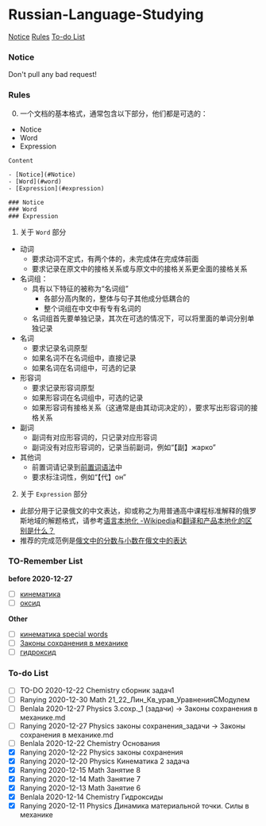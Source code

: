 # Russian-Language-Studying

[Notice](#notice)
[Rules](#rules)
[To-do List](#to-do-list)


### Notice

Don't pull any bad request!


### Rules

0. 一个文档的基本格式，通常包含以下部分，他们都是可选的：
  - Notice
  - Word
  - Expression

```
Content

- [Notice](#Notice)
- [Word](#word)
- [Expression](#expression)

### Notice
### Word
### Expression
```
1. 关于 `Word` 部分
  - 动词
    - 要求动词不定式，有两个体的，未完成体在完成体前面
    - 要求记录在原文中的接格关系或与原文中的接格关系更全面的接格关系
  - 名词组：
    - 具有以下特征的被称为“名词组”
      - 各部分高内聚的，整体与句子其他成分低耦合的
      - 整个词组在中文中有专有名词的
    - 名词组首先要单独记录，其次在可选的情况下，可以将里面的单词分别单独记录
  - 名词
    - 要求记录名词原型
    - 如果名词不在名词组中，直接记录
    - 如果名词在名词组中，可选的记录
  - 形容词
    - 要求记录形容词原型
    - 如果形容词在名词组中，可选的记录
    - 如果形容词有接格关系（这通常是由其动词决定的），要求写出形容词的接格关系
  - 副词
    - 副词有对应形容词的，只记录对应形容词
    - 副词没有对应形容词的，记录当前副词，例如“【副】жарко”
  - 其他词
    - 前置词请记录到[前置词语法](Russian%20Language%20Grammar/Grammar%20for%20Russian.md#前置词语法)中
    - 要求标注词性，例如“【代】он”

2. 关于 `Expression` 部分
  - 此部分用于记录俄文的中文表达，抑或称之为用普通高中课程标准解释的俄罗斯地域的解题格式，请参考[语言本地化 -Wikipedia](https://zh.wikipedia.org/zh-hans/%E8%AF%AD%E8%A8%80%E6%9C%AC%E5%9C%B0%E5%8C%96)和[翻译和产品本地化的区别是什么？](https://sspai.com/post/59945)
  - 推荐的完成范例是[俄文中的分数与小数在俄文中的表达](Math/Занятие-4-5-分数与小数.md#Expression)

### TO-Remember List

**before 2020-12-27**

- [ ] [кинематика](Physics/кинематика.md)
- [ ] [оксид](Chemistry/оксид.md)

**Other**

- [ ] [кинематика special words](Physics/кинематика%20special%20words.md)
- [ ] [Законы сохранения в механике](Physics/Законы%20сохранения%20в%20механике.md)
- [ ] [гидроксид](Chemistry/гидроксид.md)

### To-do List

<!--
Name EndTime DocumentName
按照时间降序排列
-->

- [ ] TO-DO   2020-12-22 Chemistry сборник задач1
- [ ] Ranying 2020-12-30 Math 21_22_Лин_Кв_урав_УравненияСМодулем
- [ ] Benlala 2020-12-27 Physics З.сохр._1 (задачи) -> Законы сохранения в механике.md 
- [ ] Ranying 2020-12-27 Physics законы сохранения_задачи -> Законы сохранения в механике.md
- [ ] Benlala 2020-12-22 Chemistry Основания
- [x] Ranying 2020-12-22 Physics законы сохранения
- [x] Ranying 2020-12-20 Physics Кинематика 2 задача
- [x] Ranying 2020-12-15 Math Занятие 8
- [x] Ranying 2020-12-14 Math Занятие 7
- [x] Ranying 2020-12-13 Math Занятие 6
- [x] Benlala 2020-12-14 Chemistry Гидроксиды
- [x] Ranying 2020-12-11 Physics Динамика материальной точки. Силы в механике
